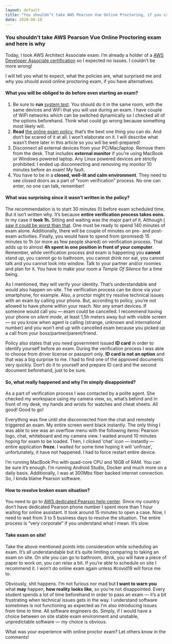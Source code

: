 ```yaml
---
layout: default
title: "You shouldn’t take AWS Pearson Vue Online Proctoring, if you can, and here is why"
date: 2020-08-18
---
```


### You shouldn’t take AWS Pearson Vue Online Proctoring exam and here is why

Today, I took AWS Architect Associate exam. I’m already a holder of a [AWS Developer Associate certification](https://www.linkedin.com/posts/maciejmalak_aws-certified-developer-associate-activity-6644182230807654400--1E_) so I expected no issues. I couldn’t be more wrong!

I will tell you what to expect, what the policies are, what surprised me and why you should avoid online proctoring exam, if you have alternatives.


#### What you will be **obliged** to do before even starting an exam?

1.  Be sure to **run** [system test](https://home.pearsonvue.com/theopengroup/onvue). You should do it in the same room, with the same devices and WiFi that you will use during an exam. I have couple of WiFi networks which can be switched dynamically so I checked all of the options beforehand. Think what could go wrong because something most likely will.
2.  **Read** [the online exam policy](https://home.pearsonvue.com/theopengroup/onvue), that’s the best one thing you can do. And don’t be scared of it at all. I won’t elaborate on it. I will describe what wasn’t there later in this article so you will be well-prepared!
3.  Disconnect all external devices from your PC/Mac/laptop. Remove them from the desk. That includes **external monitor** if you’re using MacBook or Windows powered laptop. Any Linux powered devices are strictly prohibited. I ended up disconnecting and removing my monitor 10 minutes before an exam! My fault.
4.  You have to be in a **closed, well-lit and calm environment**. They need to see closed doors as a part of “room verification” process. No one can enter, no one can talk, remember!

#### What was surprising since it wasn’t written in the policy?

The recommendation is to start 30 minutes (!) before exam scheduled time. But it isn’t written why. It’s because **entire verification process takes eons.** In my case it **took 1h.** Sitting and waiting was the major part of it. Although [I saw it could be worst than that](https://www.reddit.com/r/AWSCertifications/comments/ftbpk9/beware_of_pearson_vue_online_proctoring/). One must be ready to spend 140 minutes of exam alone. Additionally, there will be couple of minutes on pre- and post-exam activities. Finally, you would have to spend from (promised) 15 minutes to 1h (or more as few people shared) on verification process. That adds up to almost **4h spent in one position in front of your computer**. Remember, while verification process and exam is happening you **cannot** stand up, you cannot go to bathroom, you cannot drink nor eat, you cannot talk and you cannot look into window. Talk to your partner and/or roomies and plan for it. You have to make your room a *Temple Of Silence* for a time being.

As I mentioned, they will verify your identity. That’s understandable and would also happen on-site. The verification process can be done via your smartphone, for example. Also, a proctor might try resolve technical issues with an exam by calling your phone. But, according to policy, you’re not allowed to have phone within your reach. Nor any smart devices. If someone would call you — exam could be cancelled. I recommend having your phone on *silent mode*, at least 1,5h meters away but with visible screen — so you know when agent is calling (strange, unknown and international number) and you won’t end up with cancelled exam because you picked up a call from your boss/partner/parent/friend.

Policy also states that you need government issued **ID card** in order to identify yourself before an exam. During the verification process I was able to choose from driver license or passport only. **ID card is not an option** and that was a big surprise to me. I had to find one of the approved documents very quickly. Don’t do it to yourself and prepare ID card and the second document beforehand, just to be sure.

#### So, what really happened and why I’m simply disappointed?

As a part of verification process I was contacted by a polite agent.
She checked my workspace using my camera view, so, what’s behind
and in front of my desk, my hands and wrists for watches and cheat sheets.
All good! Good to go!

Everything was fine until she disconnected from the chat and remotely triggered an exam. My entire screen went black instantly.
The only thing I was able to see was an overflow menu with the following items: Pearson logo, chat, whiteboard and my camera view.
I waited around 10 minutes hoping for exam to be loaded. Then, I clicked ‘chat’ icon — instantly — entire application **froze**. I waited for some time hoping it will ‘unfroze’, unfortunately, it have not happened. I had to force restart entire device.

I’m running MacBook Pro with quad-core CPU and 16GB of RAM. You can be sure it’s enough. I’m running Android Studio, Docker and much more on a daily basis. Additionally, I was at 300Mbs fiber backed internet connection. So, I kinda blame Pearson software.

#### How to resolve broken exam situation?

You need to go to [AWS dedicated Pearson help center](https://home.pearsonvue.com/aws/contact). Since my country don’t have dedicated Pearson phone number I spent more than 1 hour waiting for online assistant. It took around 15 minutes to open a case. Now, I need to wait from 3 to 5 business days to resolve the situation. The entire process is “very corporate” if you understand what I mean. It’s slow.

#### Take exam on site!

Take the above mentioned points into consideration while scheduling an exam. It’s all understandable but it’s quite limiting comparing to taking an exam on site. On site you can go to bathroom, drink, you will have a piece of paper to work on, you can relax a bit. If you’re able to schedule on site I recommend it. I won’t do online exam again unless #covid19 will force me to.

Obviously, shit happens. I’m not furious nor mad but **I want to warn you** what **may** happen, **how reality looks like**, so you’re not disappointed. Every student spends a lot of time beforehand in order to pass an exam — it’s a bit frustrating when technical issues gets in the way.
I understand software sometimes is not functioning as expected as I’m also introducing issues from time to time. All software engineers do.
Simply, if I would have a choice between on site stable exam environment and unstable, unpredictable software — my choice is obvious.

What was your experience with online proctor exam? Let others know in the comments!
